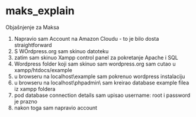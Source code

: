 # maks_explain
Objašnjenje za Maksa
1. Napravio sam Account na Amazon Cloudu - to je bilo dosta straightforward
2. S WOrdpress.org sam skinuo datoteku
3. zatim sam skinuo Xampp control panel za pokretanje Apache i SQL
4. Wordpress folder koji sam skinuo sam wordpress.org sam cutao u xampp/htdocs/example
5. u browseru na localhost\example sam pokrenuo wordpress instalaciju
6. u browseru na localhost\phpadmin\ sam kreirao database example filea iz xampp foldera
7. pod database connection details sam upisao username: root i password je prazno
8. nakon toga sam napravio account
